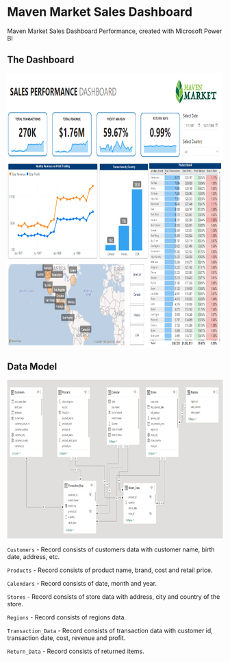 # Maven Market Sales Dashboard

Maven Market Sales Dashboard Performance, created with Microsoft Power BI

## The Dashboard

<p align="center">
<kbd><img src="https://github.com/fikrionii/Maven-Market-Sales-Dashboard/blob/main/Maven_Market_Sales_Dashboard.PNG" alt="Image" width="800" height="640"></kbd>

## Data Model

<p align="center">
<kbd><img src="https://github.com/fikrionii/Maven-Market-Sales-Dashboard/blob/main/Data_Model.PNG" alt="Image" width="900" height="370"></kbd>

`Customers` - Record consists of customers data with customer name, birth date, address, etc.

`Products` - Record consists of product name, brand, cost and retail price.

`Calendars` - Record consists of date, month and year.

`Stores` - Record consists of store data with address, city and country of the store.

`Regions` - Record consists of regions data.

`Transaction_Data` - Record consists of transaction data with customer id, transaction date, cost, revenue and profit.

`Return_Data` - Record consists of returned items.
